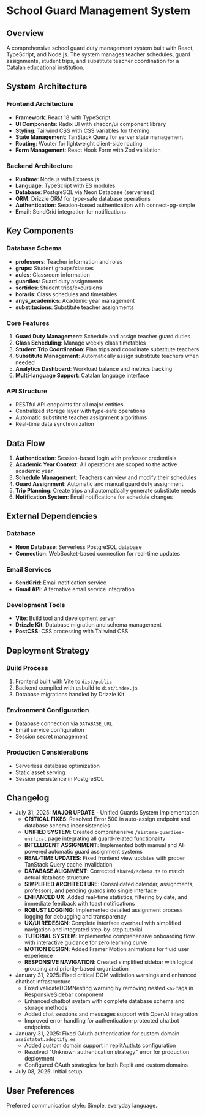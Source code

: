 # School Guard Management System

## Overview

A comprehensive school guard duty management system built with React, TypeScript, and Node.js. The system manages teacher schedules, guard assignments, student trips, and substitute teacher coordination for a Catalan educational institution.

## System Architecture

### Frontend Architecture
- **Framework**: React 18 with TypeScript
- **UI Components**: Radix UI with shadcn/ui component library
- **Styling**: Tailwind CSS with CSS variables for theming
- **State Management**: TanStack Query for server state management
- **Routing**: Wouter for lightweight client-side routing
- **Form Management**: React Hook Form with Zod validation

### Backend Architecture
- **Runtime**: Node.js with Express.js
- **Language**: TypeScript with ES modules
- **Database**: PostgreSQL via Neon Database (serverless)
- **ORM**: Drizzle ORM for type-safe database operations
- **Authentication**: Session-based authentication with connect-pg-simple
- **Email**: SendGrid integration for notifications

## Key Components

### Database Schema
- **professors**: Teacher information and roles
- **grups**: Student groups/classes
- **aules**: Classroom information
- **guardies**: Guard duty assignments
- **sortides**: Student trips/excursions
- **horaris**: Class schedules and timetables
- **anys_academics**: Academic year management
- **substitucions**: Substitute teacher assignments

### Core Features
1. **Guard Duty Management**: Schedule and assign teacher guard duties
2. **Class Scheduling**: Manage weekly class timetables
3. **Student Trip Coordination**: Plan trips and coordinate substitute teachers
4. **Substitute Management**: Automatically assign substitute teachers when needed
5. **Analytics Dashboard**: Workload balance and metrics tracking
6. **Multi-language Support**: Catalan language interface

### API Structure
- RESTful API endpoints for all major entities
- Centralized storage layer with type-safe operations
- Automatic substitute teacher assignment algorithms
- Real-time data synchronization

## Data Flow

1. **Authentication**: Session-based login with professor credentials
2. **Academic Year Context**: All operations are scoped to the active academic year
3. **Schedule Management**: Teachers can view and modify their schedules
4. **Guard Assignment**: Automatic and manual guard duty assignment
5. **Trip Planning**: Create trips and automatically generate substitute needs
6. **Notification System**: Email notifications for schedule changes

## External Dependencies

### Database
- **Neon Database**: Serverless PostgreSQL database
- **Connection**: WebSocket-based connection for real-time updates

### Email Services
- **SendGrid**: Email notification service
- **Gmail API**: Alternative email service integration

### Development Tools
- **Vite**: Build tool and development server
- **Drizzle Kit**: Database migration and schema management
- **PostCSS**: CSS processing with Tailwind CSS

## Deployment Strategy

### Build Process
1. Frontend built with Vite to `dist/public`
2. Backend compiled with esbuild to `dist/index.js`
3. Database migrations handled by Drizzle Kit

### Environment Configuration
- Database connection via `DATABASE_URL`
- Email service configuration
- Session secret management

### Production Considerations
- Serverless database optimization
- Static asset serving
- Session persistence in PostgreSQL

## Changelog

- July 31, 2025: **MAJOR UPDATE** - Unified Guards System Implementation
  - **CRITICAL FIXES**: Resolved Error 500 in auto-assign endpoint and database schema inconsistencies
  - **UNIFIED SYSTEM**: Created comprehensive `/sistema-guardies-unificat` page integrating all guard-related functionality
  - **INTELLIGENT ASSIGNMENT**: Implemented both manual and AI-powered automatic guard assignment systems
  - **REAL-TIME UPDATES**: Fixed frontend view updates with proper TanStack Query cache invalidation
  - **DATABASE ALIGNMENT**: Corrected `shared/schema.ts` to match actual database structure
  - **SIMPLIFIED ARCHITECTURE**: Consolidated calendar, assignments, professors, and pending guards into single interface
  - **ENHANCED UX**: Added real-time statistics, filtering by date, and immediate feedback with toast notifications
  - **ROBUST LOGGING**: Implemented detailed assignment process logging for debugging and transparency
  - **UX/UI REDESIGN**: Complete interface overhaul with simplified navigation and integrated step-by-step tutorial
  - **TUTORIAL SYSTEM**: Implemented comprehensive onboarding flow with interactive guidance for zero learning curve
  - **MOTION DESIGN**: Added Framer Motion animations for fluid user experience
  - **RESPONSIVE NAVIGATION**: Created simplified sidebar with logical grouping and priority-based organization
- January 31, 2025: Fixed critical DOM validation warnings and enhanced chatbot infrastructure
  - Fixed validateDOMNesting warning by removing nested `<a>` tags in ResponsiveSidebar component
  - Enhanced chatbot system with complete database schema and storage methods
  - Added chat sessions and messages support with OpenAI integration
  - Improved error handling for authentication-protected chatbot endpoints
- January 31, 2025: Fixed OAuth authentication for custom domain `assistatut.adeptify.es` 
  - Added custom domain support in replitAuth.ts configuration
  - Resolved "Unknown authentication strategy" error for production deployment
  - Configured OAuth strategies for both Replit and custom domains
- July 08, 2025: Initial setup

## User Preferences

Preferred communication style: Simple, everyday language.